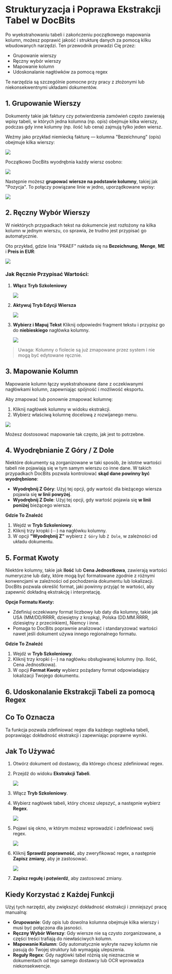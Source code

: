 # Strukturyzacja i Poprawa Ekstrakcji Tabel w DocBits

Po wyekstrahowaniu tabeli i zakończeniu początkowego mapowania kolumn, możesz poprawić jakość i strukturę danych za pomocą kilku wbudowanych narzędzi. Ten przewodnik prowadzi Cię przez:

* Grupowanie wierszy
* Ręczny wybór wierszy
* Mapowanie kolumn
* Udoskonalanie nagłówków za pomocą regex

Te narzędzia są szczególnie pomocne przy pracy z złożonymi lub niekonsekwentnymi układami dokumentów.

## 1. Grupowanie Wierszy

Dokumenty takie jak faktury czy potwierdzenia zamówień często zawierają wpisy tabeli, w których jedna kolumna (np. opis) obejmuje kilka wierszy, podczas gdy inne kolumny (np. ilość lub cena) zajmują tylko jeden wiersz.

Weźmy jako przykład niemiecką fakturę — kolumna "Bezeichnung" (opis) obejmuje kilka wierszy:

![](https://docs.docbits.com/~gitbook/image?url=https%3A%2F%2Flh7-us.googleusercontent.com%2FVino2M4Esor3IRHGqBd5Brx7_lKPIwEOlRYBHzMXw4WoacFNW39hbWuwoUNGocubx4Bh9_BvUBqZSWA4U_NmU8FBw4Q1_AiTASgMx-2MLKvsHLJY057oqyks0fQ5b7mI577JTX5rBKdEG90O9F5TcoU\&width=768\&dpr=4\&quality=100\&sign=ae0bd75a\&sv=2)

Początkowo DocBits wyodrębnia każdy wiersz osobno:

![](https://docs.docbits.com/~gitbook/image?url=https%3A%2F%2Flh7-us.googleusercontent.com%2FUX5OdkW59HPVROnNzSeZbDw4NYTPbfayDLIXBQi0pwHzUEJ1B5t7I9uKBNc0dmOB3Cile8Xv6AdgVXuUd0aMbQFGWagBCEetw8P-N4zgG_cGTjWHhpDtGQZg27UZKdCDJ5FeEDJgFAYtTB8kZrMSdho\&width=768\&dpr=4\&quality=100\&sign=b6990876\&sv=2)

Następnie możesz **grupować wiersze na podstawie kolumny**, takiej jak "Pozycja". To połączy powiązane linie w jedno, uporządkowane wpisy:

![](https://docs.docbits.com/~gitbook/image?url=https%3A%2F%2Flh7-us.googleusercontent.com%2FPxA6h2udUuYd1YmHV97t-bzfZzipFpdA5t8gjpGXWx9sA-I4tW3tYwD28icv88UEmitz0EAaWuGkU5ZwqAjcQnoOkmg9u1AcBJW3nITU6eFa0foHB-AQPb0qv0AWaaEwM6WvwaEcAODEUzKtvRZOMN0\&width=768\&dpr=4\&quality=100\&sign=36b99bc7\&sv=2)

## 2. Ręczny Wybór Wierszy

W niektórych przypadkach tekst na dokumencie jest rozłożony na kilka kolumn w jednym wierszu, co sprawia, że trudno jest przypisać go automatycznie.

Oto przykład, gdzie linia "PRAEF" nakłada się na **Bezeichnung**, **Menge**, **ME** i **Preis in EUR**:

![](https://docs.docbits.com/~gitbook/image?url=https%3A%2F%2Flh7-us.googleusercontent.com%2FLbVbmfdOBpeCWDftPvW0qjEHjbLmWYRrAGTZHVW8VEHQTEvl5GoqH2wkFE5iUOySmF50b1V8CDAZhfMzPTeMQscmc61SDKaqSCW-y0Z7fjlwOjhtjxWD44oCsgHmwrgrBD4cuEGgn9JY_UX3t9jRlPs\&width=768\&dpr=4\&quality=100\&sign=5ff4a2e1\&sv=2)

### Jak Ręcznie Przypisać Wartości:

1.  **Włącz Tryb Szkoleniowy**

    ![](https://docs.docbits.com/~gitbook/image?url=https%3A%2F%2Flh7-us.googleusercontent.com%2F4D8iCXk0p_Mur8bX_11ne_2iA-GOxoFi2OQWlSEvrH1auoE0ksnYXpZx3Pw3PUJJRZJN85dnQlSSBB369FfafXAy8adjFZcnepQnODSaaIj69cxtUKFAXPgn5eyPE6jbJuzStJALMgumlt49Z1Pv3FY\&width=768\&dpr=4\&quality=100\&sign=232c58a9\&sv=2)
2.  **Aktywuj Tryb Edycji Wiersza**

    ![](https://docs.docbits.com/~gitbook/image?url=https%3A%2F%2Flh7-us.googleusercontent.com%2F8YQmo_WRuKKVjk1a_eoxSBiQr0GncuS4BmCA0aI9aOlrbsIvdj8dZlurxxBHp2lH4ozT4HPWw9qYDW7xLQ7u2DSyU8DrNzSBC7LjzKLTDJ2tudY9a_DENDoK5Aya6L1hcf1WF1RD92S_DzhGVV4Gh6Q\&width=768\&dpr=4\&quality=100\&sign=8fc5c089\&sv=2)
3.  **Wybierz i Mapuj Tekst** Kliknij odpowiedni fragment tekstu i przypisz go do **niebieskiego** nagłówka kolumny.

    ![](https://docs.docbits.com/~gitbook/image?url=https%3A%2F%2Flh7-us.googleusercontent.com%2Fi2tlbwl9qFE0clthaoRPe7kcPRiURCvemuLEjBK4uAnfsR4auXbftMfEY1ZW5WXwezTBVSG5hbNRkddwIeLtrgJUvZoeKGdPKN8f75O_dPdIWkm4EFALfAj-evDUI3UKrgNOTNjF37C1bBLtE95OA1w\&width=768\&dpr=4\&quality=100\&sign=842a42\&sv=2)

> Uwaga: Kolumny o fiolecie są już zmapowane przez system i nie mogą być edytowane ręcznie.

## 3. Mapowanie Kolumn

Mapowanie kolumn łączy wyekstrahowane dane z oczekiwanymi nagłówkami kolumn, zapewniając spójność i możliwość eksportu.

Aby zmapować lub ponownie zmapować kolumnę:

1. Kliknij nagłówek kolumny w widoku ekstrakcji.
2. Wybierz właściwą kolumnę docelową z rozwijanego menu.

![](https://docs.docbits.com/~gitbook/image?url=https%3A%2F%2Flh7-us.googleusercontent.com%2FX_65pCWrI4HMFr_aiA0eoSDp-yIYy49lULzAZaiIgnr0aIowlLSed21MuehkGLs4UIdQousdfhiZi5pnQtpZ0uUn6dxlzii7WPQvov-kN1_Jimsi6U6zowOLxjBzZzZ47kaRhduAVBd_Ya9QQtXTpJ4\&width=768\&dpr=4\&quality=100\&sign=4e2a3bdc\&sv=2)

Możesz dostosować mapowanie tak często, jak jest to potrzebne.

## 4. Wyodrębnianie Z Góry / Z Dole

Niektóre dokumenty są zorganizowane w taki sposób, że istotne wartości tabeli nie pojawiają się w tym samym wierszu co inne dane. W takich przypadkach DocBits pozwala kontrolować **skąd dane powinny być wyodrębnione**:

* **Wyodrębnij Z Góry**: Użyj tej opcji, gdy wartość dla bieżącego wiersza pojawia się **w linii powyżej**.
* **Wyodrębnij Z Dole**: Użyj tej opcji, gdy wartość pojawia się **w linii poniżej** bieżącego wiersza.

**Gdzie To Znaleźć**

1. Wejdź w **Tryb Szkoleniowy**.
2. Kliknij trzy kropki (⋯) na nagłówku kolumny.
3. W opcji **"Wyodrębnij Z"** wybierz `Z Góry` lub `Z Dole`, w zależności od układu dokumentu.

## 5. Format Kwoty

Niektóre kolumny, takie jak **Ilość** lub **Cena Jednostkowa**, zawierają wartości numeryczne lub daty, które mogą być formatowane zgodnie z różnymi konwencjami w zależności od pochodzenia dokumentu lub lokalizacji. DocBits pozwala określić format, jaki powinny przyjąć te wartości, aby zapewnić dokładną ekstrakcję i interpretację.

**Opcje Formatu Kwoty:**

* Zdefiniuj oczekiwany format liczbowy lub daty dla kolumny, takie jak USA (MM/DD/RRRR, dziesiętny z kropką), Polska (DD.MM.RRRR, dziesiętny z przecinkiem), Niemcy i inne.
* Pomaga to DocBits poprawnie analizować i standaryzować wartości nawet jeśli dokument używa innego regionalnego formatu.

**Gdzie To Znaleźć**

1. Wejdź w **Tryb Szkoleniowy**.
2. Kliknij trzy kropki (⋯) na nagłówku obsługiwanej kolumny (np. Ilość, Cena Jednostkowa).
3. W opcji **Format Kwoty** wybierz pożądany format odpowiadający lokalizacji Twojego dokumentu.

## 6. Udoskonalanie Ekstrakcji Tabeli za pomocą Regex

## **Co To Oznacza**

Ta funkcja pozwala zdefiniować regex dla każdego nagłówka tabeli, poprawiając dokładność ekstrakcji i zapewniając poprawne wyniki.

## **Jak To Używać**

1. Otwórz dokument od dostawcy, dla którego chcesz zdefiniować regex.
2.  Przejdź do widoku **Ekstrakcji Tabeli**.

    ![](https://docs.docbits.com/~gitbook/image?url=https%3A%2F%2F578966019-files.gitbook.io%2F%7E%2Ffiles%2Fv0%2Fb%2Fgitbook-x-prod.appspot.com%2Fo%2Fspaces%252FT2n2w4uDCJvv7CJ5zrdk%252Fuploads%252FDdlNrO6hG6jnEeWU9DuZ%252Fimage.png%3Falt%3Dmedia%26token%3Dca11a537-27a4-4b00-b3e7-f77540c28c2b\&width=768\&dpr=4\&quality=100\&sign=fd47355a\&sv=2)
3. Włącz **Tryb Szkoleniowy**.
4.  Wybierz nagłówek tabeli, który chcesz ulepszyć, a następnie wybierz **Regex**.

    ![](https://docs.docbits.com/~gitbook/image?url=https%3A%2F%2F578966019-files.gitbook.io%2F%7E%2Ffiles%2Fv0%2Fb%2Fgitbook-x-prod.appspot.com%2Fo%2Fspaces%252FT2n2w4uDCJvv7CJ5zrdk%252Fuploads%252Fes6PsB9sHHXp0CNRj6YF%252Fimage.png%3Falt%3Dmedia%26token%3D6e31e4db-fd2f-487c-ac19-f1d6add81ad1\&width=768\&dpr=4\&quality=100\&sign=32264560\&sv=2)
5.  Pojawi się okno, w którym możesz wprowadzić i zdefiniować swój regex.

    ![](https://docs.docbits.com/~gitbook/image?url=https%3A%2F%2F578966019-files.gitbook.io%2F%7E%2Ffiles%2Fv0%2Fb%2Fgitbook-x-prod.appspot.com%2Fo%2Fspaces%252FT2n2w4uDCJvv7CJ5zrdk%252Fuploads%252FWB7hjuuyVVAewRqrnhYj%252FiScreen%2520Shoter%2520-%2520Google%2520Chrome%2520-%2520250303135020.jpg%3Falt%3Dmedia%26token%3D6a31253d-18d7-4d8f-a00e-acd89a744127\&width=768\&dpr=4\&quality=100\&sign=d8d2d94a\&sv=2)
6.  Kliknij **Sprawdź poprawność**, aby zweryfikować regex, a następnie **Zapisz zmiany**, aby je zastosować.

    ![](https://docs.docbits.com/~gitbook/image?url=https%3A%2F%2F578966019-files.gitbook.io%2F%7E%2Ffiles%2Fv0%2Fb%2Fgitbook-x-prod.appspot.com%2Fo%2Fspaces%252FT2n2w4uDCJvv7CJ5zrdk%252Fuploads%252FC4R2o2W10ct1o0oesTLZ%252FiScreen%2520Shoter%2520-%2520Google%2520Chrome%2520-%2520250303135153.jpg%3Falt%3Dmedia%26token%3D43e53a05-53fe-4503-ba51-55c85910bd82\&width=768\&dpr=4\&quality=100\&sign=9ec6eb7b\&sv=2)
7. **Zapisz regułę i potwierdź**, aby zastosować zmiany.

## Kiedy Korzystać z Każdej Funkcji

Użyj tych narzędzi, aby zwiększyć dokładność ekstrakcji i zmniejszyć pracę manualną:

* **Grupowanie**: Gdy opis lub dowolna kolumna obejmuje kilka wierszy i musi być połączona dla jasności.
* **Ręczny Wybór Wierszy**: Gdy wiersze nie są czysto zorganizowane, a części treści trafiają do niewłaściwych kolumn.
* **Mapowanie Kolumn**: Gdy automatycznie wykryte nazwy kolumn nie pasują do Twojej struktury lub wymagają ulepszenia.
* **Reguły Regex**: Gdy nagłówki tabel różnią się nieznacznie w dokumentach od tego samego dostawcy lub OCR wprowadza niekonsekwencje.
